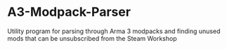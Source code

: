 # A3-Modpack-Parser
Utility program for parsing through Arma 3 modpacks and finding unused mods that can be unsubscribed from the Steam Workshop
